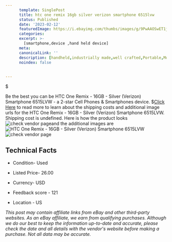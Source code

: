 ```yaml
---
      template: SinglePost
      title: htc one remix 16gb silver verizon smartphone 6515lvw
      status: Published
      date: '2023-02-12'
      featuredImage: https://i.ebayimg.com/thumbs/images/g/9PwAAOSwET1jvdDH/s-l225.jpg
      categories: 
      excerpt: >-
        [smartphone,device ,hand held device]
      meta:
      canonicalLink: ''
      description: [handheld,industrially made,well crafted,Portable,Mobile,Compact,Convenient,Lightweight,Maneuverable,Man-portable,Miniature,Carriable,Hand-held,Light,Holdable,Transportable,Mobile device,Pocket-sized,On-the-go,Wireless,Cordless,Compact size,Convenient size, smartphone,device ,hand held device]
      noindex: false
      
        
---
```

$

Be the best you can be HTC One Remix - 16GB - Silver (Verizon) Smartphone 6515LVW - a 2-star Cell Phones & Smartphones device.
$[Click Here](https://www.ebay.com/itm/125711851440?hash=item1d45029fb0%3Ag%3A9PwAAOSwET1jvdDH&mkevt=1&mkcid=1&mkrid=711-53200-19255-0&campid=%253CePNCampaignId%253E&customid=%253CreferenceId%253E&toolid=10049) to read more to learn about the shipping costs and additional image urls for the HTC One Remix - 16GB - Silver (Verizon) Smartphone 6515LVW. Shipping cost is undefined. Here is how the product looks ![check vendor page](https://i.ebayimg.com/thumbs/images/g/9PwAAOSwET1jvdDH/s-l225.jpg)and the additional images are![HTC One Remix - 16GB - Silver (Verizon) Smartphone 6515LVW](https://i.ebayimg.com/images/g/9PwAAOSwET1jvdDH/s-l1600.jpg)![check vendor page](https://origin-galleryplus.ebayimg.com/ws/web/125711851440_2_0_1/225x225.jpg,https://origin-galleryplus.ebayimg.com/ws/web/125711851440_3_0_1/225x225.jpg,https://origin-galleryplus.ebayimg.com/ws/web/125711851440_4_0_1/225x225.jpg,https://origin-galleryplus.ebayimg.com/ws/web/125711851440_5_0_1/225x225.jpg)



 ## Technical Facts 



     
      

 - Condition- Used 


      

 - Listed Price- 26.00 


      

 - Currency- USD 


      

 - Feedback score - 121 


      

 - Location - US 


      
      

 *_This post may contain affiliate links from eBay and other third-party websites. As an eBay affiliate, we earn from qualifying purchases. Although we do our best to keep the information up-to-date and accurate, please check the date and all details with the vendor's website before making a purchase. Not all data may be accurate._*






